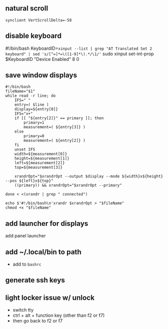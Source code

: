 natural scroll
-----

`synclient VertScrollDelta=-58`

disable keyboard
-----
#!/bin/bash
KeyboardID=`xinput --list | grep "AT Translated Set 2 keyboard" | sed 's/[^=]*=\([1-9]*\).*/\1/'`
sudo xinput set-int-prop $KeyboardID "Device Enabled" 8 0

save window displays
-----
```
#!/bin/bash
fileName="$1"
while read -r line; do
    IFS=" "
    entry=( $line )
    display=${entry[0]}
    IFS="x+"
    if [[ "${entry[2]}" == primary ]]; then
        primary=1
        measurement=( ${entry[3]} )
    else
        primary=0
        measurement=( ${entry[2]} )
    fi  
    unset IFS
    width=${measurement[0]}
    height=${measurement[1]}
    left=${measurement[2]}
    top=${measurement[3]}

    xrandrOpt="$xrandrOpt --output $display --mode ${width}x${height} --pos ${left}x${top}"
    ((primary)) && xrandrOpt="$xrandrOpt --primary"

done < <(xrandr | grep " connected")

echo $'#!/bin/bash\n'xrandr $xrandrOpt > "$fileName"
chmod +x "$fileName"                           
```
add launcher for displays
-----
add panel launcher

add ~/.local/bin to path
-----
* add to `bashrc`

generate ssh keys
-----

light locker issue w/ unlock
-----
* switch tty
* ctrl + alt + function key (other than f2 or f7)
* then go back to f2 or f7
